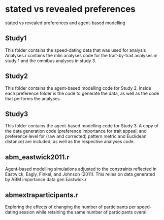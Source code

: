 # stated vs revealed preferences
stated vs revealed preferences and agent-based modelling

## Study1
This folder contains the speed-dating data that was used for analysis
Analyses.r contains the mlm analyses code for the trait-by-trait analyses in study 1 and the omnibus analyses in study 3.

## Study2
This folder contains the agent-based modelling code for Study 2. Inside each preference folder is the code to generate the data, as well as the code that performs the analyses

## Study3
This folder contains the agent-based modelling code for Study 3. A copy of the data generation code (preference importance for trait appeal, and preference level for (raw and corrected) pattern metric and Euclidean distance) are included, as well as the respective analyses code.


## abm_eastwick2011.r
Agent-based modelling simulations adjusted to the constraints reflected in Eastwick, Eagly, Finkel, and Johnson (2011). This relies on data generated by ABM importance data gen Eastwick.r

## abmextraparticipants.r
Exploring the effects of changing the number of participants per speed-dating session while retaining the same number of participants overall
